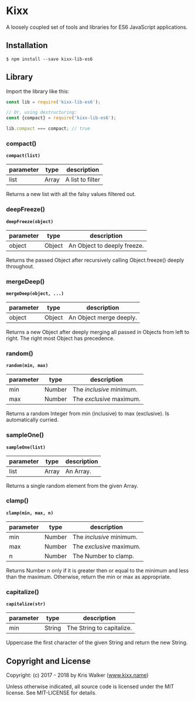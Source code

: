 Kixx
====
A loosely coupled set of tools and libraries for ES6 JavaScript applications.

Installation
------------

```
$ npm install --save kixx-lib-es6
```

## Library
Import the library like this:

```js
const lib = require('kixx-lib-es6');

// Or, using destructuring:
const {compact} = require('kixx-lib-es6');

lib.compact === compact; // true
```

### compact()
__`compact(list)`__

parameter | type | description
--------- | ---- | -----------
list | Array | A list to filter

Returns a new list with all the falsy values filtered out.

### deepFreeze()
__`deepFreeze(object)`__

parameter | type | description
--------- | ---- | -----------
object | Object | An Object to deeply freeze.

Returns the passed Object after recursively calling Object.freeze() deeply throughout.

### mergeDeep()
__`mergeDeep(object, ...)`__

parameter | type | description
--------- | ---- | -----------
object | Object | An Object merge deeply.

Returns a new Object after deeply merging all passed in Objects from left to right. The right most Object has precedence.


### random()
__`random(min, max)`__

parameter | type | description
--------- | ---- | -----------
min | Number | The *inclusive* minimum.
max | Number | The *exclusive* maximum.

Returns a random Integer from min (inclusive) to max (exclusive). Is automatically curried.

### sampleOne()
__`sampleOne(list)`__

parameter | type | description
--------- | ---- | -----------
list | Array | An Array.

Returns a single random element from the given Array.

### clamp()
__`clamp(min, max, n)`__

parameter | type | description
--------- | ---- | -----------
min | Number | The *inclusive* minimum.
max | Number | The *exclusive* maximum.
n   | Number | The Number to clamp.

Returns Number n only if it is greater then or equal to the minimum and less than the maximum. Otherwise, return the min or max as appropriate.

### capitalize()
__`capitalize(str)`__

parameter | type | description
--------- | ---- | -----------
min | String | The String to capitalize.

Uppercase the first character of the given String and return the new String.

Copyright and License
---------------------
Copyright: (c) 2017 - 2018 by Kris Walker (www.kixx.name)

Unless otherwise indicated, all source code is licensed under the MIT license. See MIT-LICENSE for details.

